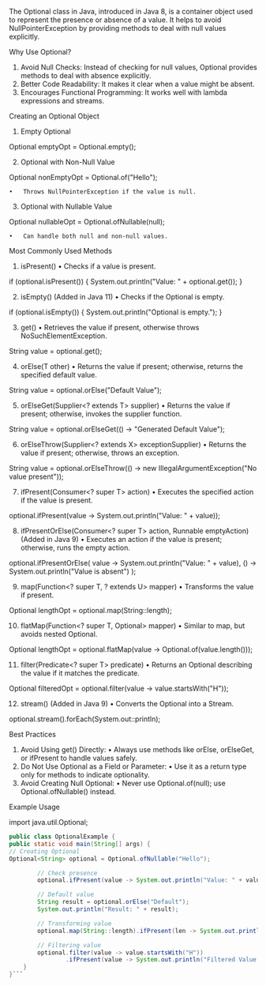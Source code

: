 The Optional class in Java, introduced in Java 8, is a container object used to represent the presence or absence of a value. It helps to avoid NullPointerException by providing methods to deal with null values explicitly.

Why Use Optional?
1.	Avoid Null Checks: Instead of checking for null values, Optional provides methods to deal with absence explicitly.
2.	Better Code Readability: It makes it clear when a value might be absent.
3.	Encourages Functional Programming: It works well with lambda expressions and streams.

Creating an Optional Object

1. Empty Optional

Optional<String> emptyOpt = Optional.empty();

2. Optional with Non-Null Value

Optional<String> nonEmptyOpt = Optional.of("Hello");

	•	Throws NullPointerException if the value is null.

3. Optional with Nullable Value

Optional<String> nullableOpt = Optional.ofNullable(null);

	•	Can handle both null and non-null values.

Most Commonly Used Methods

1. isPresent()
   •	Checks if a value is present.

if (optional.isPresent()) {
System.out.println("Value: " + optional.get());
}

2. isEmpty() (Added in Java 11)
   •	Checks if the Optional is empty.

if (optional.isEmpty()) {
System.out.println("Optional is empty.");
}

3. get()
   •	Retrieves the value if present, otherwise throws NoSuchElementException.

String value = optional.get();

4. orElse(T other)
   •	Returns the value if present; otherwise, returns the specified default value.

String value = optional.orElse("Default Value");

5. orElseGet(Supplier<? extends T> supplier)
   •	Returns the value if present; otherwise, invokes the supplier function.

String value = optional.orElseGet(() -> "Generated Default Value");

6. orElseThrow(Supplier<? extends X> exceptionSupplier)
   •	Returns the value if present; otherwise, throws an exception.

String value = optional.orElseThrow(() -> new IllegalArgumentException("No value present"));

7. ifPresent(Consumer<? super T> action)
   •	Executes the specified action if the value is present.

optional.ifPresent(value -> System.out.println("Value: " + value));

8. ifPresentOrElse(Consumer<? super T> action, Runnable emptyAction) (Added in Java 9)
   •	Executes an action if the value is present; otherwise, runs the empty action.

optional.ifPresentOrElse(
value -> System.out.println("Value: " + value),
() -> System.out.println("Value is absent")
);

9. map(Function<? super T, ? extends U> mapper)
   •	Transforms the value if present.

Optional<Integer> lengthOpt = optional.map(String::length);

10. flatMap(Function<? super T, Optional> mapper)
    •	Similar to map, but avoids nested Optional.

Optional<Integer> lengthOpt = optional.flatMap(value -> Optional.of(value.length()));

11. filter(Predicate<? super T> predicate)
    •	Returns an Optional describing the value if it matches the predicate.

Optional<String> filteredOpt = optional.filter(value -> value.startsWith("H"));

12. stream() (Added in Java 9)
    •	Converts the Optional into a Stream.

optional.stream().forEach(System.out::println);

Best Practices
1.	Avoid Using get() Directly:
•	Always use methods like orElse, orElseGet, or ifPresent to handle values safely.
2.	Do Not Use Optional as a Field or Parameter:
•	Use it as a return type only for methods to indicate optionality.
3.	Avoid Creating Null Optional:
•	Never use Optional.of(null); use Optional.ofNullable() instead.

Example Usage

import java.util.Optional;

```java
public class OptionalExample {
public static void main(String[] args) {
// Creating Optional
Optional<String> optional = Optional.ofNullable("Hello");

        // Check presence
        optional.ifPresent(value -> System.out.println("Value: " + value));

        // Default value
        String result = optional.orElse("Default");
        System.out.println("Result: " + result);

        // Transforming value
        optional.map(String::length).ifPresent(len -> System.out.println("Length: " + len));

        // Filtering value
        optional.filter(value -> value.startsWith("H"))
                .ifPresent(value -> System.out.println("Filtered Value: " + value));
    }
}```

